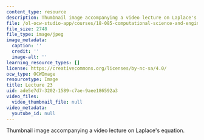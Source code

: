 ```yaml
---
content_type: resource
description: Thumbnail image accompanying a video lecture on Laplace's equation.
file: /ol-ocw-studio-app/courses/18-085-computational-science-and-engineering-i-fall-2008/ade5e7d732021589c7ae9aee186592a3_23.jpg
file_size: 2748
file_type: image/jpeg
image_metadata:
  caption: ''
  credit: ''
  image-alt: ''
learning_resource_types: []
license: https://creativecommons.org/licenses/by-nc-sa/4.0/
ocw_type: OCWImage
resourcetype: Image
title: Lecture 23
uid: ade5e7d7-3202-1589-c7ae-9aee186592a3
video_files:
  video_thumbnail_file: null
video_metadata:
  youtube_id: null
---
```

Thumbnail image accompanying a video lecture on Laplace's equation.